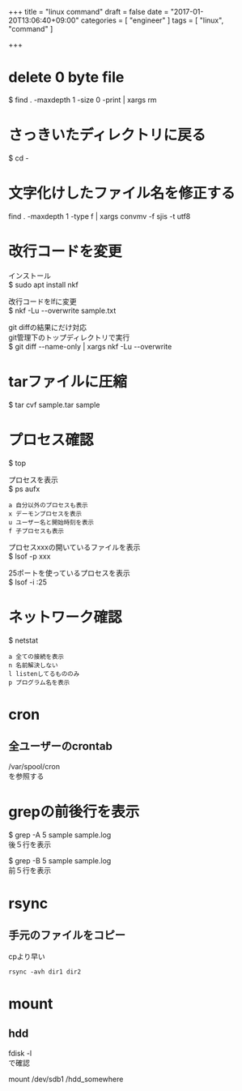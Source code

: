 +++
title = "linux command"
draft = false
date = "2017-01-20T13:06:40+09:00"
categories = [ "engineer" ]
tags = [ "linux", "command" ]

+++

# delete 0 byte file

$ find . -maxdepth 1 -size 0 -print | xargs rm

# さっきいたディレクトリに戻る

$ cd -

# 文字化けしたファイル名を修正する

find . -maxdepth 1 -type f | xargs convmv -f sjis -t utf8

# 改行コードを変更

インストール  
$ sudo apt install nkf  

改行コードをlfに変更  
$ nkf -Lu --overwrite sample.txt  

git diffの結果にだけ対応  
git管理下のトップディレクトリで実行  
$ git diff --name-only | xargs nkf -Lu --overwrite  

# tarファイルに圧縮

$ tar cvf sample.tar sample

# プロセス確認

$ top  

プロセスを表示  
$ ps aufx  

```
a 自分以外のプロセスも表示
x デーモンプロセスを表示
u ユーザー名と開始時刻を表示
f 子プロセスも表示
```

プロセスxxxの開いているファイルを表示  
$ lsof -p xxx  

25ポートを使っているプロセスを表示  
$ lsof -i :25  

# ネットワーク確認

$ netstat

```
a 全ての接続を表示
n 名前解決しない
l listenしてるもののみ
p プログラム名を表示
```

# cron

## 全ユーザーのcrontab

/var/spool/cron  
を参照する

# grepの前後行を表示

$ grep -A 5 sample sample.log  
後５行を表示

$ grep -B 5 sample sample.log  
前５行を表示

# rsync

## 手元のファイルをコピー

cpより早い  

```
rsync -avh dir1 dir2  
```

# mount

## hdd

fdisk -l  
で確認  

mount /dev/sdb1 /hdd_somewhere
